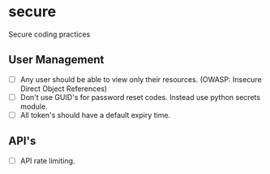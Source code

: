 # secure
Secure coding practices

## User Management
- [ ] Any user should be able to view only their resources. (OWASP: Insecure Direct Object References)
- [ ] Don't use GUID's for password reset codes. Instead use python secrets module.
- [ ] All token's should have a default expiry time.

## API's
- [ ] API rate limiting.
